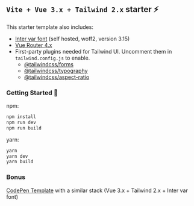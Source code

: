## `Vite + Vue 3.x + Tailwind 2.x` starter ⚡

This starter template also includes:

- [Inter var font](https://github.com/rsms/inter) (self hosted, woff2, version 3.15)
- [Vue Router 4.x](https://github.com/vuejs/vue-router-next)
- First-party plugins needed for Tailwind UI. Uncomment them in `tailwind.config.js` to enable.
  * [@tailwindcss/forms](https://github.com/tailwindlabs/tailwindcss-forms)
  * [@tailwindcss/typography](https://github.com/tailwindlabs/tailwindcss-typography)
  * [@tailwindcss/aspect-ratio](https://github.com/tailwindlabs/tailwindcss-aspect-ratio)

### Getting Started 🚀

npm:
```sh
npm install
npm run dev
npm run build
```
yarn:
```sh
yarn
yarn dev
yarn build
```

### Bonus

[CodePen Template](https://codepen.io/web2033/pen/QWNbwxY) with a similar stack (Vue 3.x + Tailwind 2.x + Inter var font)